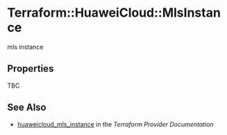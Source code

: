 # Terraform::HuaweiCloud::MlsInstance

mls instance

## Properties

TBC

## See Also

* [huaweicloud_mls_instance](https://www.terraform.io/docs/providers/huaweicloud/r/mls_instance.html) in the _Terraform Provider Documentation_